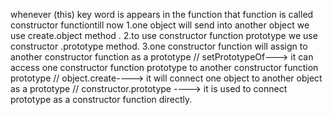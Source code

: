 whenever (this) key word is appears in the function that function is called constructor functiontill now
 1.one object will send into another object we use create.object method .
 2.to use constructor function prototype we use constructor .prototype method.
 3.one constructor function will assign to another constructor function as a prototype 
 // setPrototypeOf---> it can access one constructor function prototype to another constructor function prototype 
 // object.create----> it will connect one object to another object as a prototype 
 // constructor.prototype ----> it is used to connect prototype as a constructor function directly.